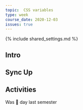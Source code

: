 ```yaml
---
topic:  CSS variables
type: week
course_date: 2020-12-03
issues: true
---
```


{% include shared_settings.md %}

## Intro

## Sync Up

## Activities


Was 🦃 day last semester
